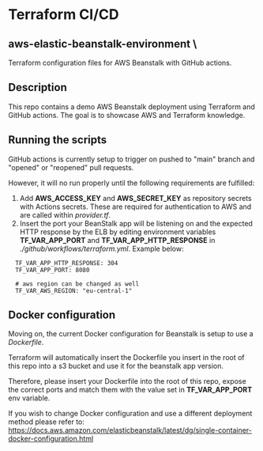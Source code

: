 # Terraform CI/CD  
## aws-elastic-beanstalk-environment \
Terraform configuration files for AWS Beanstalk with GitHub actions.



## Description

This repo contains a demo AWS Beanstalk deployment using Terraform and GitHub actions. The goal is to showcase AWS and Terraform knowledge. 


## Running the scripts

GitHub actions is currently setup to trigger on pushed to "main" branch and "opened" or "reopened" pull requests. 

However, it will no run properly until the following requirements are fulfilled: 

1. Add **AWS_ACCESS_KEY** and **AWS_SECRET_KEY** as repository secrets with Actions secrets. These are required for authentication to AWS and are called within *provider.tf*.
2. Insert the port your BeanStalk app will be listening on and the expected HTTP response by the ELB by editing environment variables **TF_VAR_APP_PORT** and **TF_VAR_APP_HTTP_RESPONSE** in *./github/workflows/terraform.yml*. 
Example below:
```
  TF_VAR_APP_HTTP_RESPONSE: 304
  TF_VAR_APP_PORT: 8080

  # aws region can be changed as well
  TF_VAR_AWS_REGION: "eu-central-1"
```

## Docker configuration
Moving on, the current Docker configuration for Beanstalk is setup to use a *Dockerfile*. 

Terraform will automatically insert the Dockerfile you insert in the root of this repo into a s3 bucket and use it for the beanstalk app version.

Therefore, please insert your Dockerfile into the root of this repo, expose the correct ports and match them with the value set in **TF_VAR_APP_PORT** env variable.

If you wish to change Docker configuration and use a different deployment method please refer to: https://docs.aws.amazon.com/elasticbeanstalk/latest/dg/single-container-docker-configuration.html
